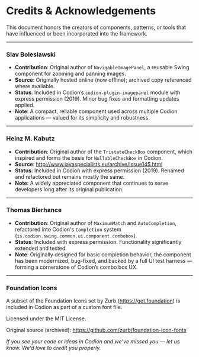 # Credits & Acknowledgements

This document honors the creators of components, patterns, or tools that have influenced or been incorporated into the framework.

---

### Slav Boleslawski

- **Contribution**: Original author of `NavigableImagePanel`, a reusable Swing component for zooming and panning images.
- **Source**: Originally hosted online (now offline); archived copy referenced where available.
- **Status**: Included in Codion’s `codion-plugin-imagepanel` module with express permission (2019). Minor bug fixes and formatting updates applied.
- **Note**: A compact, reliable component used across multiple Codion applications — valued for its simplicity and robustness.

---

### Heinz M. Kabutz

- **Contribution**: Original author of the `TristateCheckBox` component, which inspired and forms the basis for `NullableCheckBox` in Codion.
- **Source**: http://www.javaspecialists.eu/archive/Issue145.html
- **Status**: Included in Codion with express permission (2019). Renamed and refactored but remains mostly the same.
- **Note**: A widely appreciated component that continues to serve developers long after its original publication.

---

### Thomas Bierhance

- **Contribution**: Original author of `MaximumMatch` and `AutoCompletion`, refactored into Codion's `Completion` system (`is.codion.swing.common.ui.component.combobox`).
- **Status**: Included with express permission. Functionality significantly extended and tested.
- **Note**: Originally designed for basic completion behavior, the component has been modernized, bug-fixed, and backed by a full UI test harness — forming a cornerstone of Codion’s combo box UX.

---

### Foundation Icons

A subset of the Foundation Icons set by Zurb (https://get.foundation) is included in Codion as part of a custom font file.

Licensed under the MIT License.

Original source (archived): https://github.com/zurb/foundation-icon-fonts

*If you see your code or ideas in Codion and we’ve missed you — let us know. We’d love to credit you properly.*